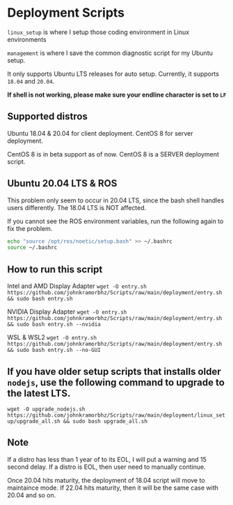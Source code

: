 # Deployment Scripts
`linux_setup` is where I setup those coding environment in Linux environments

`management` is where I save the common diagnostic script for my Ubuntu setup.

It only supports Ubuntu LTS releases for auto setup. Currently, it supports `18.04` and `20.04`.

**If shell is not working, please make sure your endline character is set to `LF`**

## Supported distros

Ubuntu 18.04 & 20.04 for client deployment. CentOS 8 for server deployment.

CentOS 8 is in beta support as of now. CentOS 8 is a SERVER deployment script.

## Ubuntu 20.04 LTS & ROS

This problem only seem to occur in 20.04 LTS, since the bash shell handles users differently. The 18.04 LTS is NOT affected.

If you cannot see the ROS environment variables, run the following again to fix the problem.

```bash
echo "source /opt/ros/noetic/setup.bash" >> ~/.bashrc
source ~/.bashrc
```

## How to run this script
Intel and AMD Display Adapter `wget -O entry.sh https://github.com/johnkramorbhz/Scripts/raw/main/deployment/entry.sh && sudo bash entry.sh`

NVIDIA Display Adapter `wget -O entry.sh https://github.com/johnkramorbhz/Scripts/raw/main/deployment/entry.sh && sudo bash entry.sh --nvidia`

WSL & WSL2 `wget -O entry.sh https://github.com/johnkramorbhz/Scripts/raw/main/deployment/entry.sh && sudo bash entry.sh --no-GUI`

## If you have older setup scripts that installs older `nodejs`, use the following command to upgrade to the latest LTS.

`wget -O upgrade_nodejs.sh https://github.com/johnkramorbhz/Scripts/raw/main/deployment/linux_setup/upgrade_all.sh && sudo bash upgrade_all.sh`

## Note

If a distro has less than 1 year of to its EOL, I will put a warning and 15 second delay. If a distro is EOL, then user need to manually continue.

Once 20.04 hits maturity, the deployment of 18.04 script will move to maintaince mode. If 22.04 hits maturity, then it will be the same case with 20.04 and so on.